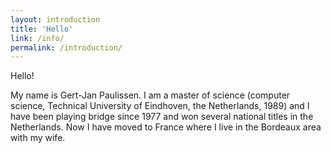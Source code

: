 ```yaml
---
layout: introduction
title: 'Hello'
link: /info/
permalink: /introduction/
---
```

Hello!

My name is Gert-Jan Paulissen. I am a master of science (computer science, Technical University of Eindhoven, the Netherlands, 1989) and I have been playing bridge since 1977 and won several national titles in the Netherlands. Now I have moved to France where I live in the Bordeaux area with my wife.
